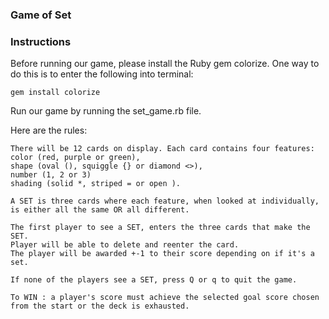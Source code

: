 ### Game of Set

### Instructions
Before running our game, please install the Ruby gem colorize. One way to do this is to enter the following into terminal:

<code>gem install colorize</code>

Run our game by running the set_game.rb file.

Here are the rules:

    There will be 12 cards on display. Each card contains four features:
    color (red, purple or green),
    shape (oval (), squiggle {} or diamond <>),
    number (1, 2 or 3)
    shading (solid *, striped = or open ).

    A SET is three cards where each feature, when looked at individually,
    is either all the same OR all different.

    The first player to see a SET, enters the three cards that make the SET.
    Player will be able to delete and reenter the card.
    The player will be awarded +-1 to their score depending on if it's a set.

    If none of the players see a SET, press Q or q to quit the game.

    To WIN : a player's score must achieve the selected goal score chosen from the start or the deck is exhausted.
